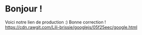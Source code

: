 # Bonjour !
Voici notre lien de production :) 
Bonne correction !
https://cdn.rawgit.com/Lili-brissie/googlejs/05f25eec/google.html
